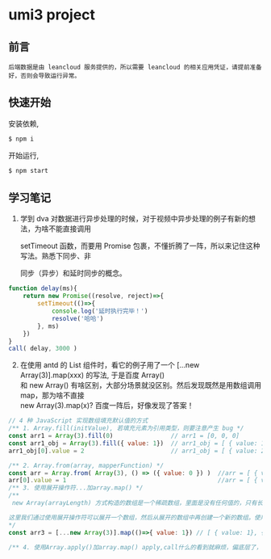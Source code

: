 # umi3 project

## 前言

    后端数据是由 leancloud 服务提供的，所以需要 leancloud 的相关应用凭证，请提前准备好，否则会导致运行异常。

## 快速开始

安装依赖,

```bash
$ npm i
```

开始运行,

```bash
$ npm start
```

## 学习笔记

1. 学到 dva 对数据进行异步处理的时候，对于视频中异步处理的例子有新的想法，为啥不能直接调用

    setTimeout 函数，而要用 Promise 包裹，不懂折腾了一阵，所以来记住这种写法。熟悉下同步、非  

    同步（异步）和延时同步的概念。


```javascript
function delay(ms){
    return new Promise((resolve, reject)=>{
        setTimeout(()=>{
            console.log('延时执行完毕！')
            resolve('哈哈')
        }, ms)
    })
}
call( delay, 3000 )
```

2. 在使用 antd 的 List 组件时，看它的例子用了一个 [...new Array(3)].map(xxx) 的写法, 于是百度 Array()  
   和 new Array() 有啥区别，大部分场景就没区别。然后发现既然是用数组调用 map，那为啥不直接  
   new Array(3).map(x)? 百度一阵后，好像发现了答案！

```javascript
// 4 种 JavaScript 实现数组填充默认值的方式
/** 1. Array.fill(initValue), 若填充元素为引用类型，则要注意产生 bug */
const arr1 = Array(3).fill(0)                // arr1 = [0, 0, 0]
const arr1_obj = Array(3).fill({ value: 1})  // arr1_obj = [ { value: 1}, { value: 1}, { value: 1} ]
arr1_obj[0].value = 2                        // arr1_obj = [ { value: 2}, { value: 2}, { value: 2} ]

/** 2. Array.from(array, mapperFunction) */
const arr = Array.from( Array(3), () => ({ value: 0 }) )  //arr = [ { value: 0}, { value: 0}, { value: 0} ]
arr[0].value = 1                                          //arr = [ { value: 1}, { value: 0}, { value: 0} ] 
/** 3. 使用展开操作符...加array.map() */
/**  
 new Array(arrayLength) 方式构造的数组是一个稀疏数组，里面是没有任何值的，只有长度。所以这个方式构造出来的数组是无法遍历的，也就无法用 map 遍历填充值了。

这里我们通过使用展开操作符可以展开一个数组，然后从展开的数组中再创建一个新的数组。使用这种方式，我们避免了使用 fill 方法，但是我们依旧使用了 map 方法。
*/
const arr3 = [...new Array(3)].map(()=>{ value: 1}) // [ { value: 1}, { value: 1}, { value: 1} ]

/** 4. 使用Array.apply()加array.map() apply,call什么的看到就麻烦，偏底层了，不需要了解了 */
```
